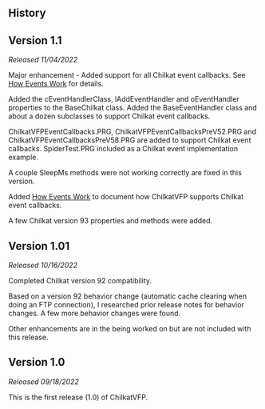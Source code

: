
## History

## Version 1.1
*Released 11/04/2022*

Major enhancement - Added support for all Chilkat event callbacks. See <a href="D:/ChilKat/Documentation/How%20Events%20Work.md" target="_blank">How Events Work</a> for details.

Added the cEventHandlerClass, lAddEventHandler and oEventHandler properties to the BaseChilkat class. Added the BaseEventHandler class and about a dozen subclasses to support Chilkat event callbacks.

ChilkatVFPEventCallbacks.PRG, ChilkatVFPEventCallbacksPreV52.PRG and ChilkatVFPEventCallbacksPreV58.PRG are added to support Chilkat event callbacks. SpiderTest.PRG included as a Chilkat event implementation example.

A couple SleepMs methods were not working correctly are fixed in this version.

Added <a href="D:/ChilKat/Documentation/How%20Events%20Work.md" target="_blank">How Events Work</a> to document how ChilkatVFP supports Chilkat event callbacks.

A few Chilkat version 93 properties and methods were added.

## Version 1.01
*Released 10/16/2022*

Completed Chilkat version 92 compatibility.

Based on a version 92 behavior change (automatic cache clearing when doing an FTP connection), I researched prior release notes for behavior changes. A few more behavior changes were found.

Other enhancements are in the being worked on but are not included with this release.

## Version 1.0
*Released 09/18/2022*

This is the first release (1.0) of ChilkatVFP.

